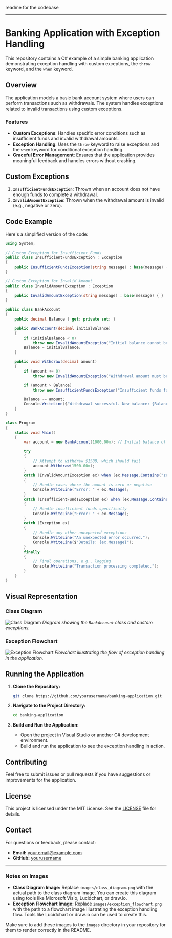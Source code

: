 readme for the codebase

---

# Banking Application with Exception Handling

This repository contains a C# example of a simple banking application demonstrating exception handling with custom exceptions, the `throw` keyword, and the `when` keyword.

## Overview

The application models a basic bank account system where users can perform transactions such as withdrawals. The system handles exceptions related to invalid transactions using custom exceptions.

### Features

- **Custom Exceptions**: Handles specific error conditions such as insufficient funds and invalid withdrawal amounts.
- **Exception Handling**: Uses the `throw` keyword to raise exceptions and the `when` keyword for conditional exception handling.
- **Graceful Error Management**: Ensures that the application provides meaningful feedback and handles errors without crashing.

## Custom Exceptions

1. **`InsufficientFundsException`**: Thrown when an account does not have enough funds to complete a withdrawal.
2. **`InvalidAmountException`**: Thrown when the withdrawal amount is invalid (e.g., negative or zero).

## Code Example

Here's a simplified version of the code:

```csharp
using System;

// Custom Exception for Insufficient Funds
public class InsufficientFundsException : Exception
{
    public InsufficientFundsException(string message) : base(message) { }
}

// Custom Exception for Invalid Amount
public class InvalidAmountException : Exception
{
    public InvalidAmountException(string message) : base(message) { }
}

public class BankAccount
{
    public decimal Balance { get; private set; }

    public BankAccount(decimal initialBalance)
    {
        if (initialBalance < 0)
            throw new InvalidAmountException("Initial balance cannot be negative.");
        Balance = initialBalance;
    }

    public void Withdraw(decimal amount)
    {
        if (amount <= 0)
            throw new InvalidAmountException("Withdrawal amount must be greater than zero.");

        if (amount > Balance)
            throw new InsufficientFundsException("Insufficient funds for this withdrawal.");

        Balance -= amount;
        Console.WriteLine($"Withdrawal successful. New balance: {Balance:C}");
    }
}

class Program
{
    static void Main()
    {
        var account = new BankAccount(1000.00m); // Initial balance of $1000

        try
        {
            // Attempt to withdraw $1500, which should fail
            account.Withdraw(1500.00m);
        }
        catch (InvalidAmountException ex) when (ex.Message.Contains("zero"))
        {
            // Handle cases where the amount is zero or negative
            Console.WriteLine("Error: " + ex.Message);
        }
        catch (InsufficientFundsException ex) when (ex.Message.Contains("Insufficient"))
        {
            // Handle insufficient funds specifically
            Console.WriteLine("Error: " + ex.Message);
        }
        catch (Exception ex)
        {
            // Handle any other unexpected exceptions
            Console.WriteLine("An unexpected error occurred.");
            Console.WriteLine($"Details: {ex.Message}");
        }
        finally
        {
            // Final operations, e.g., logging
            Console.WriteLine("Transaction processing completed.");
        }
    }
}
```

## Visual Representation

### **Class Diagram**

![Class Diagram](images/class_diagram.png)
*Diagram showing the `BankAccount` class and custom exceptions.*

### **Exception Flowchart**

![Exception Flowchart](https://basicsofwebdevelopment.wordpress.com/wp-content/uploads/2014/07/exception-handling-flowchart.jpg)
*Flowchart illustrating the flow of exception handling in the application.*

## Running the Application

1. **Clone the Repository:**
   ```bash
   git clone https://github.com/yourusername/banking-application.git
   ```
   
2. **Navigate to the Project Directory:**
   ```bash
   cd banking-application
   ```

3. **Build and Run the Application:**
   - Open the project in Visual Studio or another C# development environment.
   - Build and run the application to see the exception handling in action.

## Contributing

Feel free to submit issues or pull requests if you have suggestions or improvements for the application.

## License

This project is licensed under the MIT License. See the [LICENSE](LICENSE) file for details.

## Contact

For questions or feedback, please contact:

- **Email:** your.email@example.com
- **GitHub:** [yourusername](https://github.com/yourusername)

---

### **Notes on Images**

- **Class Diagram Image:** Replace `images/class_diagram.png` with the actual path to the class diagram image. You can create this diagram using tools like Microsoft Visio, Lucidchart, or draw.io.
- **Exception Flowchart Image:** Replace `images/exception_flowchart.png` with the path to a flowchart image illustrating the exception handling flow. Tools like Lucidchart or draw.io can be used to create this.

Make sure to add these images to the `images` directory in your repository for them to render correctly in the README.
